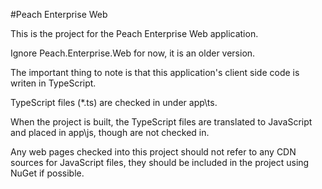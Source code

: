 #Peach Enterprise Web

This is the project for the Peach Enterprise Web application.

Ignore Peach.Enterprise.Web for now, it is an older version.

The important thing to note is that this application's client side code is writen in TypeScript.

TypeScript files (*.ts) are checked in under app\ts.

When the project is built, the TypeScript files are translated to JavaScript and placed in app\js, though are not checked in.

Any web pages checked into this project should not refer to any CDN sources for JavaScript files, they should be included in the project using NuGet if possible.

